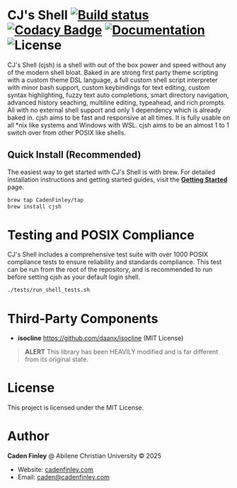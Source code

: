 # CJ's Shell <a href="https://ci.appveyor.com/project/CadenFinley/cjsshell/branch/master"><img src="https://ci.appveyor.com/api/projects/status/5m6bgk8lxf3ge256/branch/master?svg=true" alt="Build status"></a> <a href="https://app.codacy.com/gh/CadenFinley/CJsShell/dashboard?utm_source=gh&utm_medium=referral&utm_content=&utm_campaign=Badge_grade"><img src="https://app.codacy.com/project/badge/Grade/4e33a26accb6450da43c91c7b8e872e7" alt="Codacy Badge"></a> <a href="https://cadenfinley.github.io/CJsShell/"><img src="https://img.shields.io/badge/docs-GitHub%20Pages-blue" alt="Documentation"></a> <img src="https://img.shields.io/badge/License-MIT-green" alt="License">

CJ's Shell (cjsh) is a shell with out of the box power and speed without any of the modern shell bloat. Baked in are strong first party theme scripting with a custom theme DSL language, a full custom shell script interpreter with minor bash support, custom keybindings for text editing, custom syntax highlighting, fuzzy text auto completions, smart directory navigation, advanced history seaching, multiline editing, typeahead, and rich prompts. All with no external shell support and only 1 dependency which is already baked in. cjsh aims to be fast and responsive at all times. It is fully usable on all *nix like systems and Windows with WSL. cjsh aims to be an almost 1 to 1 switch over from other POSIX like shells.

## Quick Install (Recommended)

The easiest way to get started with CJ's Shell is with brew. For detailed installation instructions and getting started guides, visit the **[Getting Started](https://cadenfinley.github.io/CJsShell/getting-started/quick-start/)** page.

```bash
brew tap CadenFinley/tap
brew install cjsh
```
   
# Testing and POSIX Compliance

CJ's Shell includes a comprehensive test suite with over 1000 POSIX compliance tests to ensure reliability and standards compliance.
This test can be run from the root of the repository, and is recommended to run before setting cjsh as your default login shell.

```bash
./tests/run_shell_tests.sh
```

# Third‑Party Components

- **isocline**
  https://github.com/daanx/isocline (MIT License)

> **ALERT** This library has been HEAVILY modified and is far different from its original state.

# License

This project is licensed under the MIT License.

# Author

**Caden Finley** @ Abilene Christian University
© 2025

- Website: [cadenfinley.com](https://cadenfinley.com)
- Email: [caden@cadenfinley.com](mailto:caden@cadenfinley.com)